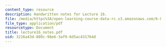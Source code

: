 ```yaml
---
content_type: resource
description: Handwritten notes for Lecture 16.
file: /media/https%3A/open-learning-course-data-rc.s3.amazonaws.com/6-895-theory-of-parallel-systems-sma-5509-fall-2003/3216a43d889c98e63af96d5ac431764d_lecture16_notes.pdf
file_type: application/pdf
resourcetype: Document
title: lecture16_notes.pdf
uid: 3216a43d-889c-98e6-3af9-6d5ac431764d
---
```

